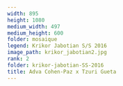 ```yaml
---
width: 895
height: 1080
medium_width: 497
medium_height: 600
folder: mosaique
legend: Krikor Jabotian S/S 2016
image_path: krikor_jabotian2.jpg
rank: 2
folder: krikor-jabotian-SS-2016
title: Adva Cohen-Paz x Tzuri Gueta
---
```

